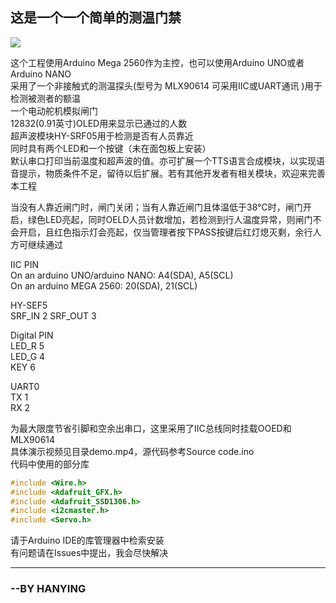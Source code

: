 ## 这是一个一个简单的测温门禁

![](https://github.com/HYMANKAI/Access-control-system/blob/main/Overall%20picture.jpg)

这个工程使用Arduino Mega 2560作为主控，也可以使用Arduino UNO或者Arduino NANO  
采用了一个非接触式的测温探头(型号为 MLX90614 可采用IIC或UART通讯 )用于检测被测者的额温  
一个电动舵机模拟闸门  
12832(0.91英寸)OLED用来显示已通过的人数  
超声波模块HY-SRF05用于检测是否有人员靠近  
同时具有两个LED和一个按键（未在面包板上安装）  
默认串口打印当前温度和超声波的值。亦可扩展一个TTS语言合成模块，以实现语音提示，物质条件不足，留待以后扩展。若有其他开发者有相关模块，欢迎来完善本工程    

当没有人靠近闸门时，闸门关闭；当有人靠近闸门且体温低于38°C时，闸门开启，绿色LED亮起，同时OELD人员计数增加，若检测到行人温度异常，则闸门不会开启，且红色指示灯会亮起，仅当管理者按下PASS按键后红灯熄灭剩，余行人方可继续通过  

IIC PIN  
On an arduino UNO/arduino NANO:       A4(SDA), A5(SCL)  
On an arduino MEGA 2560: 20(SDA), 21(SCL)  

HY-SEF5  
SRF_IN   2
SRF_OUT  3

Digital PIN  
LED_R 5  
LED_G 4  
KEY   6  

UART0  
TX 1  
RX 2  

为最大限度节省引脚和空余出串口，这里采用了IIC总线同时挂载OOED和MLX90614  
具体演示视频见目录demo.mp4，源代码参考Source code.ino  
代码中使用的部分库  
```c
#include <Wire.h>
#include <Adafruit_GFX.h>
#include <Adafruit_SSD1306.h> 
#include <i2cmaster.h>
#include <Servo.h>
```
请于Arduino IDE的库管理器中检索安装  
有问题请在Issues中提出，我会尽快解决

---
### --BY HANYING
